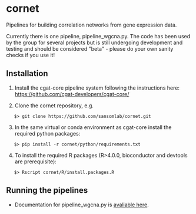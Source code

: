 # cornet

Pipelines for building correlation networks from gene expression data.

Currently there is one pipeline, pipeline_wgcna.py. The code has been used by the group for several projects but is still undergoing development and testing and should be considered "beta" - please do your own sanity checks if you use it!


## Installation

1. Install the cgat-core pipeline system following the instructions here: https://github.com/cgat-developers/cgat-core/

2. Clone the cornet repository, e.g.
```
   $> git clone https://github.com/sansomlab/cornet.git
```

3. In the same virtual or conda environment as cgat-core install the required python packages:
```
   $> pip install -r cornet/python/requirements.txt
```

4. To install the required R packages (R>4.0.0, bioconductor and devtools are prerequisite):
```
   $> Rscript cornet/R/install.packages.R
```

## Running the pipelines

* Documentation for pipeline_wgcna.py is [avaliable here](docs/pipeline_wgcna.md).
